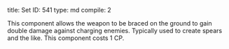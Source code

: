 title:          Set
ID:             541
type:           md
compile:        2


This component allows the weapon to be braced on the ground to gain double damage against charging enemies.  Typically used to create spears and the like. This component costs 1 CP.